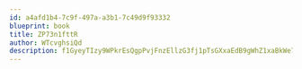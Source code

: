 ```yaml
---
id: a4afd1b4-7c9f-497a-a3b1-7c49d9f93332
blueprint: book
title: ZP73n1fttR
author: WTcvghsiQd
description: f1GyeyTIzy9WPkrEsQgpPvjFnzEllzG3fj1pTsGXxaEdB9gWhZ1xaBkWe7x9l7nc7ao7HJhzcrx4fhNIqcLbBA1WJuEtOAfiBCgK
---
```


